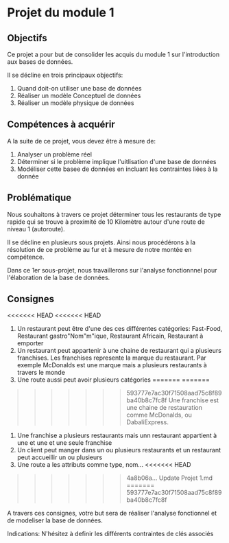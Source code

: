 # Projet du module 1


## Objectifs 

Ce projet a pour but de consolider les acquis du module 1 sur l'introduction aux bases de données. 

Il se décline en trois principaux objectifs: 

1. Quand doit-on utiliser une base de données
2. Réaliser un modèle Conceptuel de données
3. Réaliser un modèle physique de données


## Compétences à acquérir 

A la suite de ce projet, vous devez être à mesure de: 

1. Analyser un problème réel
2. Déterminer si le problème implique l'uitlisation d'une base de données
3. Modéliser cette basee de données en incluant les contraintes liées à la donnée




## Problématique

Nous souhaitons à travers ce projet déterminer tous les restaurants de type rapide qui se trouve à proximité de 10 Kilomètre autour d'une route de niveau 1 (autoroute). 

Il se décline en plusieurs sous projets. Ainsi nous procédérons à la résolution de ce problème au fur et à mesure de notre montée en compétence. 

Dans ce 1er sous-projet, nous travaillerons sur l'analyse fonctionnnel pour l'élaboration de la base de données. 


## Consignes 

<<<<<<< HEAD
<<<<<<< HEAD
1. Un restaurant peut être d'une des ces différentes catégories: Fast-Food, Restaurant gastro"Nom"m"ique, Restaurant Africain, Restaurant à emporter
2. Un restaurant peut appartenir à une chaine de restaurant qui a plusieurs franchises. Les franchises represente la marque du restaurant. Par exemple McDonalds est une marque mais a plusieurs restaurants à travers le monde
3. Une route aussi peut avoir plusieurs catégories
=======
=======
>>>>>>> 593777e7ac30f71508aad75c8f89ba40b8c7fc8f
Une franchise est une chaine de restauration comme McDonalds, ou DabaliExpress.

1. Une franchise a plusieurs restaurants mais unn restaurant appartient à une et une et une seule franchise
2. Un client peut manger dans un ou plusieurs restaurants et un restaurant peut accueillir un ou plusieurs 
3. Une route a les attributs comme type, nom... 
<<<<<<< HEAD
>>>>>>> 4a8b06a... Update Projet 1.md
=======
>>>>>>> 593777e7ac30f71508aad75c8f89ba40b8c7fc8f

A travers ces consignes, votre but sera de réaliser l'analyse fonctionnel et de modeliser la base de données. 

Indications: N'hésitez à definir les différents contraintes de clés associés
